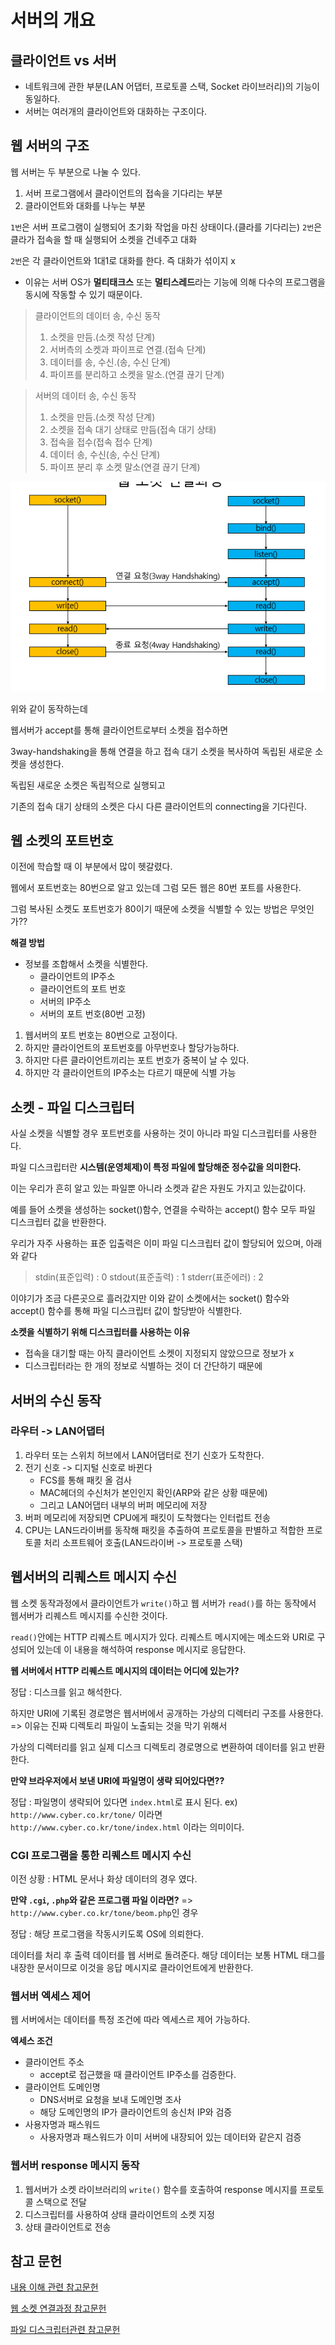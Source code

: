 # 서버의 개요

## 클라이언트 vs 서버
- 네트워크에 관한 부분(LAN 어댑터, 프로토콜 스택, Socket 라이브러리)의 기능이 동일하다.
- 서버는 여러개의 클라이언트와 대화하는 구조이다.


## 웹 서버의 구조
웹 서버는 두 부분으로 나눌 수 있다.
1. 서버 프로그램에서 클라이언트의 접속을 기다리는 부분
2. 클라이언트와 대화를 나누는 부분

`1번`은 서버 프로그램이 실행되어 초기화 작업을 마친 상태이다.(클라를 기다리는)
`2번`은 클라가 접속을 할 때 실행되어 소켓을 건네주고 대화

`2번`은 각 클라이언트와 1대1로 대화를 한다. 즉 대화가 섞이지 x
- 이유는 서버 OS가 **멀티태크스** 또는 **멀티스레드**라는 기능에 의해 다수의 프로그램을 동시에 작동할 수 있기 때문이다.

> 클라이언트의 데이터 송, 수신 동작
> 1. 소켓을 만듬.(소켓 작성 단계)
> 2. 서버측의 소켓과 파이프로 연결.(접속 단계)
> 3. 데이터를 송, 수신.(송, 수신 단계)
> 4. 파이프를 분리하고 소켓을 말소.(연결 끊기 단계)

> 서버의 데이터 송, 수신 동작
> 1. 소켓을 만듬.(소켓 작성 단계)
> 2. 소켓을 접속 대기 상태로 만듬(접속 대기 상태)
> 3. 접속을 접수(접속 접수 단계)
> 4. 데이터 송, 수신(송, 수신 단계)
> 5. 파이프 분리 후 소켓 말소(연결 끊기 단계)

![웹 소켓 연결과정](asset/websocket.png)

위와 같이 동작하는데

웹서버가 accept를 통해 클라이언트로부터 소켓을 접수하면

3way-handshaking을 통해 연결을 하고 접속 대기 소켓을 복사하여 독립된 새로운 소켓을 생성한다.

독립된 새로운 소켓은 독립적으로 실행되고

기존의 접속 대기 상태의 소켓은 다시 다른 클라이언트의 connecting을 기다린다.

## 웹 소켓의 포트번호
이전에 학습할 때 이 부분에서 많이 헷갈렸다.

웹에서 포트번호는 80번으로 알고 있는데 그럼 모든 웹은 80번 포트를 사용한다.

그럼 복사된 소켓도 포트번호가 80이기 때문에 소켓을 식별할 수 있는 방법은 무엇인가??

**해결 방법**
- 정보를 조합해서 소켓을 식별한다.
  - 클라이언트의 IP주소
  - 클라이언트의 포트 번호
  - 서버의 IP주소
  - 서버의 포트 번호(80번 고정)

1. 웹서버의 포트 번호는 80번으로 고정이다.
2. 하지만 클라이언트의 포트번호를 아무번호나 할당가능하다.
3. 하지만 다른 클라이언트끼리는 포트 번호가 중복이 날 수 있다.
4. 하지만 각 클라이언트의 IP주소는 다르기 때문에 식별 가능

## 소켓 - 파일 디스크립터
사실 소켓을 식별할 경우 포트번호를 사용하는 것이 아니라 파일 디스크립터를 사용한다. 

파일 디스크립터란 **시스템(운영체제)이 특정 파일에 할당해준 정수값을 의미한다.**

이는 우리가 흔히 알고 있는 파일뿐 아니라 소켓과 같은 자원도 가지고 있는값이다. 

예를 들어 소켓을 생성하는 socket()함수, 연결을 수락하는 accept() 함수 모두 파일 디스크립터 값을 반환한다.

우리가 자주 사용하는 표준 입출력은 이미 파일 디스크립터 값이 할당되어 있으며, 아래와 같다

> stdin(표준입력) : 0
> stdout(표준출력) : 1
> stderr(표준에러) : 2

이야기가 조금 다른곳으로 흘러갔지만 이와 같이 소켓에서는 socket() 함수와 accept() 함수를 통해 파일 디스크립터 값이 할당받아 식별한다.

**소켓을 식별하기 위해 디스크립터를 사용하는 이유**
- 접속을 대기할 때는 아직 클라이언트 소켓이 지정되지 않았으므로 정보가 x
- 디스크립터라는 한 개의 정보로 식별하는 것이 더 간단하기 때문에


## 서버의 수신 동작
### 라우터 -> LAN어댑터
1. 라우터 또는 스위치 허브에서 LAN어댑터로 전기 신호가 도착한다.
2. 전기 신호 -> 디지털 신호로 바뀐다
   - FCS를 통해 패킷 올 검사
   - MAC헤더의 수신처가 본인인지 확인(ARP와 같은 상황 때문에)
   - 그리고 LAN어댑터 내부의 버퍼 메모리에 저장
3. 버퍼 메모리에 저장되면 CPU에게 패킷이 도착했다는 인터럽트 전송
4. CPU는 LAN드라이버를 동작해 패킷을 추출하여 프로토콜을 판별하고 적합한 프로토콜 처리 소프트웨어 호출(LAN드라이버 -> 프로토콜 스택)


## 웹서버의 리퀘스트 메시지 수신
웹 소켓 동작과정에서 클라이언트가 `write()`하고 웹 서버가 `read()`를 하는 동작에서 웹서버가 리퀘스트 메시지를 수신한 것이다.

`read()`안에는 HTTP 리퀘스트 메시지가 있다.
리퀘스트 메시지에는 메소드와 URI로 구성되어 있는데 이 내용을 해석하여 response 메시지로 응답한다.

**웹 서버에서 HTTP 리퀘스트 메시지의 데이터는 어디에 있는가?**

정답 : 디스크를 읽고 해석한다.

하지만 URI에 기록된 경로명은 웹서버에서 공개하는 가상의 디렉터리 구조를 사용한다.
=> 이유는 진짜 디렉토리 파일이 노출되는 것을 막기 위해서

가상의 디렉터리를 읽고 실제 디스크 디렉토리 경로명으로 변환하여 데이터를 읽고 반환한다.

**만약 브라우저에서 보낸 URI에 파일명이 생략 되어있다면??**

정답 : 파일명이 생략되어 있다면 `index.html`로 표시 된다.
ex) `http://www.cyber.co.kr/tone/` 이라면
`http://www.cyber.co.kr/tone/index.html` 이라는 의미이다.

### CGI 프로그램을 통한 리퀘스트 메시지 수신
이전 상황 : HTML 문서나 화상 데이터의 경우 였다.

**만약 `.cgi`, `.php`와 같은 프로그램 파일 이라면?**
=> `http://www.cyber.co.kr/tone/beom.php`인 경우

정답 : 해당 프로그램을 작동시키도록 OS에 의뢰한다.

데이터를 처리 후 출력 데이터를 웹 서버로 돌려준다. 해당 데이터는 보통 HTML 태그를 내장한 문서이므로 이것을 응답 메시지로 클라이언트에게 반환한다.

### 웹서버 엑세스 제어
웹 서버에서는 데이터를 특정 조건에 따라 엑세스르 제어 가능하다.

**엑세스 조건**
- 클라이언트 주소
  - accept로 접근했을 때 클라이언트 IP주소를 검증한다.
- 클라이언트 도메인명
  - DNS서버로 요청을 보내 도메인명 조사
  - 해당 도메인명의 IP가 클라이언트의 송신처 IP와 검증
- 사용자명과 패스워드
  - 사용자명과 패스워드가 이미 서버에 내장되어 있는 데이터와 같은지 검증

### 웹서버 response 메시지 동작
1. 웹서버가 소켓 라이브러리의 `write()` 함수를 호출하여 response 메시지를 프로토콜 스택으로 전달
2. 디스크립터를 사용하여 상태 클라이언트의 소켓 지정
3. 상태 클라이언트로 전송





## 참고 문헌
[내용 이해 관련 참고문헌](https://yjksw.github.io/one-percent-network-9/)

[웹 소켓 연결과정 참고문헌](https://velog.io/@emplam27/CS-%EA%B7%B8%EB%A6%BC%EC%9C%BC%EB%A1%9C-%EC%95%8C%EC%95%84%EB%B3%B4%EB%8A%94-%EB%84%A4%ED%8A%B8%EC%9B%8C%ED%81%AC-%EC%86%8C%EC%BC%93-%ED%94%84%EB%A1%9C%EA%B7%B8%EB%9E%98%EB%B0%8D%EA%B3%BC-Handshaking)

[파일 디스크립터관련 참고문헌](https://velog.io/@minji/%EC%86%8C%EC%BC%93-%ED%94%84%EB%A1%9C%EA%B7%B8%EB%9E%98%EB%B0%8D-%ED%8C%8C%EC%9D%BC-%EB%94%94%EC%8A%A4%ED%81%AC%EB%A6%BD%ED%84%B0)

